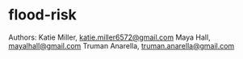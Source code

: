 # flood-risk

Authors:
Katie Miller, katie.miller6572@gmail.com
Maya Hall, mayalhall@gmail.com
Truman Anarella, truman.anarella@gmail.com
